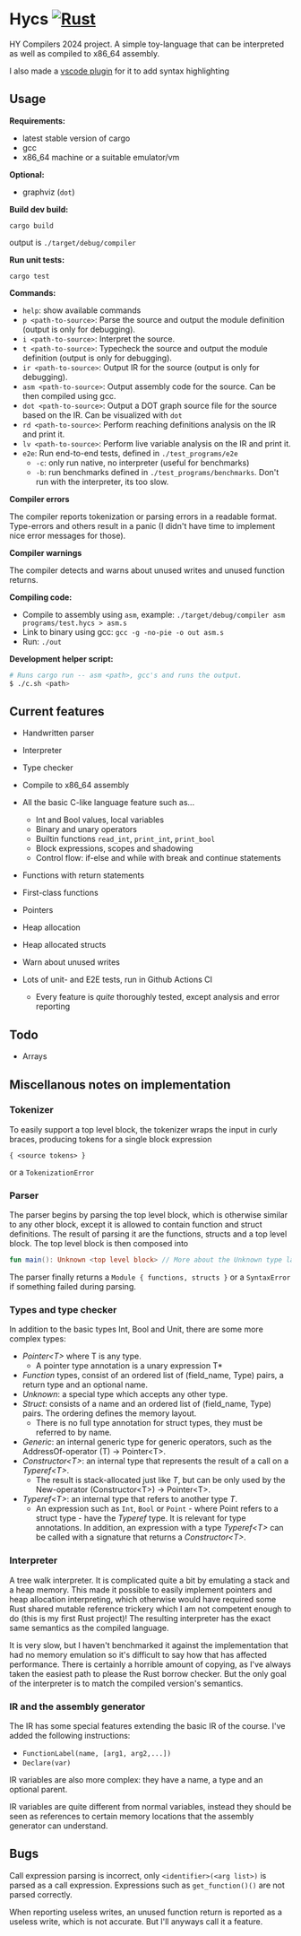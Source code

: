 # Hycs [![Rust](https://github.com/Veikkosuhonen/compiler/actions/workflows/ci.yml/badge.svg?branch=master)](https://github.com/Veikkosuhonen/compiler/actions/workflows/ci.yml)

HY Compilers 2024 project. A simple toy-language that can be interpreted as well as compiled to x86_64 assembly.

I also made a [vscode plugin](https://github.com/Veikkosuhonen/hy-compilers-language-support) for it to add syntax highlighting 

## Usage

**Requirements:**
- latest stable version of cargo
- gcc
- x86_64 machine or a suitable emulator/vm

**Optional:**
- graphviz (`dot`)

**Build dev build:**

`cargo build`

output is `./target/debug/compiler`

**Run unit tests:**

`cargo test`


**Commands:**

- `help`: show available commands
- `p <path-to-source>`: Parse the source and output the module definition (output is only for debugging).
- `i <path-to-source>`: Interpret the source.
- `t <path-to-source>`: Typecheck the source and output the module definition (output is only for debugging).
- `ir <path-to-source>`: Output IR for the source (output is only for debugging).
- `asm <path-to-source>`: Output assembly code for the source. Can be then compiled using gcc.
- `dot <path-to-source>`: Output a DOT graph source file for the source based on the IR. Can be visualized with `dot`
- `rd <path-to-source>`: Perform reaching definitions analysis on the IR and print it.
- `lv <path-to-source>`: Perform live variable analysis on the IR and print it.
- `e2e`: Run end-to-end tests, defined in `./test_programs/e2e`
  - `-c`: only run native, no interpreter (useful for benchmarks)
  - `-b`: run benchmarks defined in `./test_programs/benchmarks`. Don't run with the interpreter, its too slow.

**Compiler errors**

The compiler reports tokenization or parsing errors in a readable format. Type-errors and others result in a panic (I didn't have time to implement nice error messages for those).

**Compiler warnings**

The compiler detects and warns about unused writes and unused function returns.

**Compiling code:**

- Compile to assembly using `asm`, example: `./target/debug/compiler asm programs/test.hycs > asm.s`
- Link to binary using gcc: `gcc -g -no-pie -o out asm.s`
- Run: `./out`

**Development helper script:**

```bash
# Runs cargo run -- asm <path>, gcc's and runs the output.
$ ./c.sh <path>
```

## Current features

- Handwritten parser
- Interpreter
- Type checker
- Compile to x86_64 assembly

- All the basic C-like language feature such as...
  - Int and Bool values, local variables
  - Binary and unary operators
  - Builtin functions `read_int`, `print_int`, `print_bool`
  - Block expressions, scopes and shadowing
  - Control flow: if-else and while with break and continue statements

- Functions with return statements
- First-class functions
- Pointers
- Heap allocation
- Heap allocated structs
- Warn about unused writes
- Lots of unit- and E2E tests, run in Github Actions CI
  - Every feature is *quite* thoroughly tested, except analysis and error reporting

## Todo

- Arrays

## Miscellanous notes on implementation

### Tokenizer

To easily support a top level block, the tokenizer wraps the input in curly braces, producing tokens for a single block expression
```
{ <source tokens> }
```
or a `TokenizationError`

### Parser

The parser begins by parsing the top level block, which is otherwise similar to any other block, except it is allowed to contain function and struct definitions. The result of parsing it are the functions, structs and a top level block. The top level block is then composed into 
```kt
fun main(): Unknown <top level block> // More about the Unknown type later
```
The parser finally returns a `Module { functions, structs }` or a `SyntaxError` if something failed during parsing.

### Types and type checker

In addition to the basic types Int, Bool and Unit, there are some more complex types:

- _Pointer\<T>_ where T is any type.
  - A pointer type annotation is a unary expression T*
- _Function_ types, consist of an ordered list of (field_name, Type) pairs, a return type and an optional name.
- _Unknown_: a special type which accepts any other type.
- _Struct_: consists of a name and an ordered list of (field_name, Type) pairs. The ordering defines the memory layout.
  - There is no full type annotation for struct types, they must be referred to by name.
- _Generic_: an internal generic type for generic operators, such as the AddressOf-operator (T) -> Pointer\<T>.
- _Constructor\<T>_: an internal type that represents the result of a call on a _Typeref\<T>_.
  - The result is stack-allocated just like _T_, but can be only used by the New-operator (Constructor\<T>) -> Pointer\<T>.
- _Typeref\<T>_: an internal type that refers to another type _T_.
  - An expression such as `Int`, `Bool` or `Point` - where Point refers to a struct type - have the _Typeref_ type. It is relevant for type annotations. In addition, an expression with a type _Typeref\<T>_ can be called with a signature that returns a _Constructor\<T>_.

### Interpreter

A tree walk interpreter. It is complicated quite a bit by emulating a stack and a heap memory. This made it possible to easily implement pointers and heap allocation interpreting, which otherwise would have required some Rust shared mutable reference trickery which I am not competent enough to do (this is my first Rust project)! The resulting interpreter has the exact same semantics as the compiled language. 

It is very slow, but I haven't benchmarked it against the implementation that had no memory emulation so it's difficult to say how that has affected performance. There is certainly a horrible amount of copying, as I've always taken the easiest path to please the Rust borrow checker. But the only goal of the interpreter is to match the compiled version's semantics.

### IR and the assembly generator

The IR has some special features extending the basic IR of the course. I've added the following instructions:

- `FunctionLabel(name, [arg1, arg2,...])`
- `Declare(var)`

IR variables are also more complex: they have a name, a type and an optional parent. 

IR variables are quite different from normal variables, instead they should be seen as references to certain memory locations that the assembly generator can understand.

## Bugs

Call expression parsing is incorrect, only `<identifier>(<arg list>)` is parsed as a call expression. Expressions such as `get_function()()` are not parsed correctly.

When reporting useless writes, an unused function return is reported as a useless write, which is not accurate. But I'll anyways call it a feature.
